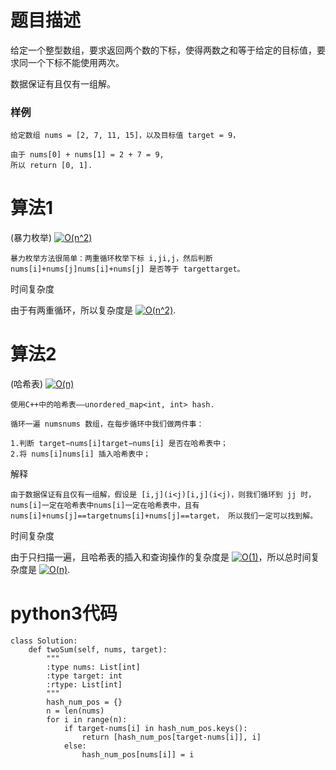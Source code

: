 # 题目描述

给定一个整型数组，要求返回两个数的下标，使得两数之和等于给定的目标值，要求同一个下标不能使用两次。

数据保证有且仅有一组解。

### 样例

    给定数组 nums = [2, 7, 11, 15]，以及目标值 target = 9，

    由于 nums[0] + nums[1] = 2 + 7 = 9,
    所以 return [0, 1].
    
# 算法1
(暴力枚举) 
<a href="https://www.codecogs.com/eqnedit.php?latex=O(n^2)" target="_blank"><img src="https://latex.codecogs.com/gif.latex?O(n^2)" title="O(n^2)" /></a>

    暴力枚举方法很简单：两重循环枚举下标 i,ji,j，然后判断 nums[i]+nums[j]nums[i]+nums[j] 是否等于 targettarget。
时间复杂度

由于有两重循环，所以复杂度是 
<a href="https://www.codecogs.com/eqnedit.php?latex=O(n^2)" target="_blank"><img src="https://latex.codecogs.com/gif.latex?O(n^2)" title="O(n^2)" /></a>.

# 算法2
(哈希表) 
<a href="https://www.codecogs.com/eqnedit.php?latex=O(n)" target="_blank"><img src="https://latex.codecogs.com/gif.latex?O(n)" title="O(n)" /></a>

    使用C++中的哈希表——unordered_map<int, int> hash.

    循环一遍 numsnums 数组，在每步循环中我们做两件事：

    1.判断 target−nums[i]target−nums[i] 是否在哈希表中；
    2.将 nums[i]nums[i] 插入哈希表中；
解释

    由于数据保证有且仅有一组解，假设是 [i,j](i<j)[i,j](i<j)，则我们循环到 jj 时，nums[i]一定在哈希表中nums[i]一定在哈希表中，且有 nums[i]+nums[j]==targetnums[i]+nums[j]==target， 所以我们一定可以找到解。

时间复杂度

由于只扫描一遍，且哈希表的插入和查询操作的复杂度是 
<a href="https://www.codecogs.com/eqnedit.php?latex=O(1)" target="_blank"><img src="https://latex.codecogs.com/gif.latex?O(1)" title="O(1)" /></a>，所以总时间复杂度是
<a href="https://www.codecogs.com/eqnedit.php?latex=O(n)" target="_blank"><img src="https://latex.codecogs.com/gif.latex?O(n)" title="O(n)" /></a>.

# python3代码

```
class Solution:
    def twoSum(self, nums, target):
        """
        :type nums: List[int]
        :type target: int
        :rtype: List[int]
        """
        hash_num_pos = {}
        n = len(nums)
        for i in range(n):
            if target-nums[i] in hash_num_pos.keys():
                return [hash_num_pos[target-nums[i]], i]
            else:
                hash_num_pos[nums[i]] = i                
 ```
